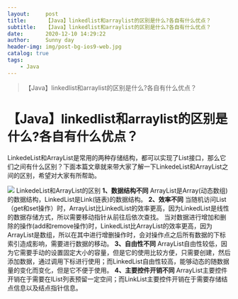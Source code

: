 ```yaml
---
layout:     post
title:      【Java】linkedlist和arraylist的区别是什么?各自有什么优点？
subtitle:   【Java】linkedlist和arraylist的区别是什么?各自有什么优点？
date:       2020-12-10 14:29:22
author:     Sunny day
header-img: img/post-bg-ios9-web.jpg
catalog: true
tags:
    - Java
---
```


>【Java】linkedlist和arraylist的区别是什么?各自有什么优点？

# 【Java】linkedlist和arraylist的区别是什么?各自有什么优点？

LinkedeList和ArrayList是常用的两种存储结构，都可以实现了List接口，那么它们之间有什么区别？下面本篇文章就来带大家了解一下LinkedeList和ArrayList之间的区别，希望对大家有所帮助。

![](https://img-blog.csdnimg.cn/img_convert/4cb93023125fdc28c2138e5bd8e31cd5.png)
LinkedeList和ArrayList的区别
**1、数据结构不同**
ArrayList是Array(动态数组)的数据结构，LinkedList是Link(链表)的数据结构。
**2、效率不同**
当随机访问List（get和set操作）时，ArrayList比LinkedList的效率更高，因为LinkedList是线性的数据存储方式，所以需要移动指针从前往后依次查找。
当对数据进行增加和删除的操作(add和remove操作)时，LinkedList比ArrayList的效率更高，因为ArrayList是数组，所以在其中进行增删操作时，会对操作点之后所有数据的下标索引造成影响，需要进行数据的移动。
**3、自由性不同**
ArrayList自由性较低，因为它需要手动的设置固定大小的容量，但是它的使用比较方便，只需要创建，然后添加数据，通过调用下标进行使用；而LinkedList自由性较高，能够动态的随数据量的变化而变化，但是它不便于使用。
**4、主要控件开销不同**
ArrayList主要控件开销在于需要在lList列表预留一定空间；而LinkList主要控件开销在于需要存储结点信息以及结点指针信息。
 


